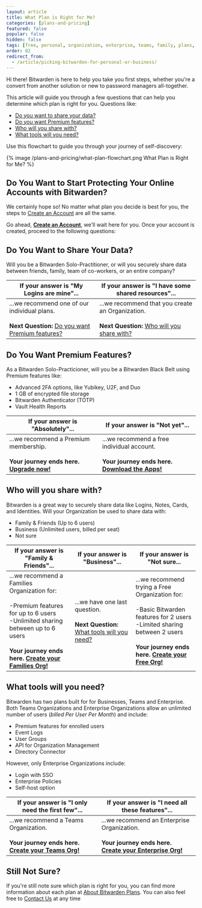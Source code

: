 ```yaml
---
layout: article
title: What Plan is Right for Me?
categories: [plans-and-pricing]
featured: false
popular: false
hidden: false
tags: [free, personal, organization, enterprise, teams, family, plans, subscription]
order: 02
redirect_from:
  - /article/picking-bitwarden-for-personal-or-business/
---
```


Hi there! Bitwarden is here to help you take you first steps, whether you're a convert from another solution or new to password managers all-together.

This article will guide you through a few questions that can help you determine which plan is right for you. Questions like:

- [Do you want to share your data?](#do-you-want-to-share-your-data)
- [Do you want Premium features?](#do-you-want-premium-features)
- [Who will you share with?](#who-will-you-share-with)
- [What tools will you need?](#what-tools-will-you-need)

Use this flowchart to guide you through your journey of self-discovery:

{% image /plans-and-pricing/what-plan-flowchart.png What Plan is Right for Me? %}

## Do You Want to Start Protecting Your Online Accounts with Bitwarden?

We certainly hope so! No matter what plan you decide is best for you, the steps to [Create an Account](https://vault.bitwarden.com/#/register) are all the same.

Go ahead, [**Create an Account**](https://vault.bitwarden.com/#/register), we'll wait here for you. Once your account is created, proceed to the following questions:

## Do You Want to Share Your Data?

Will you be a Bitwarden Solo-Practitioner, or will you securely share data between friends, family, team of co-workers, or an entire company?

|If your answer is "My Logins are mine"...|If your answer is "I have some shared resources"...|
|------------------|-------------------|
|...we recommend one of our individual plans.<br><br>**Next Question:** [Do you want Premium features?](#do-you-want-premium-features)|...we recommend that you create an Organization.<br><br>**Next Question:** [Who will you share with?](#who-will-you-share-with)|

## Do You Want Premium Features?

As a Bitwarden Solo-Practicioner, will you be a Bitwarden Black Belt using Premium features like:

- Advanced 2FA options, like Yubikey, U2F, and Duo
- 1 GB of encrypted file storage
- Bitwarden Authenticator (TOTP)
- Vault Health Reports

|If your answer is "Absolutely"...|If your answer is "Not yet"...|
|---------------------------------|-----------------------------------------------|
|...we recommend a Premium membership.<br><br>**Your journey ends here.** [**Upgrade now!**](https://vault.bitwarden.com/#/?premium=purchase)|...we recommend a free individual account.<br><br>**Your journey ends here.** [**Download the Apps!**](https://bitwarden.com/download/)|

## Who will you share with?

Bitwarden is a great way to securely share data like Logins, Notes, Cards, and Identities. Will your Organization be used to share data with:

- Family & Friends (Up to 6 users)
- Business (Unlimited users, billed per seat)
- Not sure

|If your answer is "Family & Friends"...|If your answer is "Business"...|If your answer is "Not sure...|
|--------------------|--------------------|--------------------|
|...we recommend a Families Organization for:<br><br>-Premium features for up to 6 users<br>-Unlimited sharing between up to 6 users<br><br>**Your journey ends here.** [**Create your Families Org!**](https://bitwarden.com/help/article/upgrade-from-individual-to-org/)|...we have one last question.<br><br>**Next Question:** [What tools will you need?](#what-tools-will-you-need)|...we recommend trying a Free Organization for:<br><br>-Basic Bitwarden features for 2 users<br>-Limited sharing between 2 users<br><br>**Your journey ends here.** [**Create your Free Org!**](https://bitwarden.com/help/article/upgrade-from-individual-to-org/)|

## What tools will you need?

Bitwarden has two plans built for for Businesses, Teams and Enterprise. Both Teams Organizations and Enterprise Organizations allow an unlimited number of users (*billed Per User Per Month*) and include:

- Premium features for enrolled users
- Event Logs
- User Groups
- API for Organization Management
- Directory Connector

However, only Enterprise Organizations include:

- Login with SSO
- Enterprise Policies
- Self-host option

|If your answer is "I only need the first few"...|If your answer is "I need all these features"...|
|------------------------------------------------|------------------------------------------------|
|...we recommend a Teams Organization.<br><br>**Your journey ends here.** [**Create your Teams Org!**](https://bitwarden.com/help/article/upgrade-from-individual-to-org/)|...we recommend an Enterprise Organization.<br><br>**Your journey ends here.** [**Create your Enterprise Org!**](https://bitwarden.com/help/article/upgrade-from-individual-to-org/)|

## Still Not Sure?

If you're still note sure which plan is right for you, you can find more information about each plan at [About Bitwarden Plans](https://bitwarden.com/help/article/about-bitwarden-plans/). You can also feel free to [Contact Us](https://bitwarden.com/contact/) at any time
